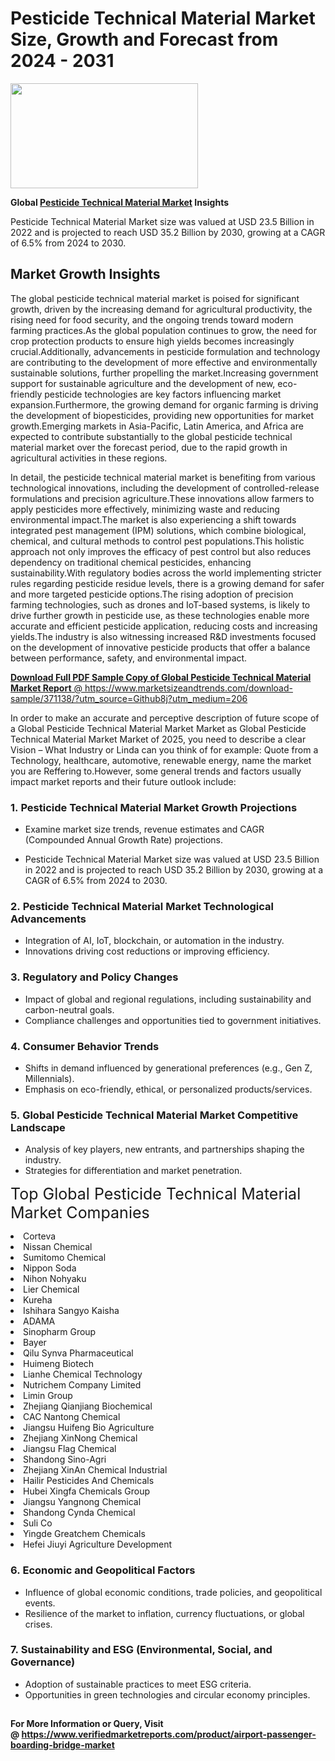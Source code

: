 <H1>Pesticide Technical Material Market Size, Growth and Forecast from 2024 - 2031</H1><img class="aligncenter size-medium wp-image-584254" src="https://thirdeyenews.in/wp-content/uploads/2024/09/Global-Market-Research-300x168.jpeg" alt="" width="300" height="168" /><p><strong>Global&nbsp;<a href="https://www.marketsizeandtrends.com/download-sample/371138/?utm_source=Github8j?utm_medium=206">Pesticide Technical Material Market</a> Insights</strong></p><p>Pesticide Technical Material Market size was valued at USD 23.5 Billion in 2022 and is projected to reach USD 35.2 Billion by 2030, growing at a CAGR of 6.5% from 2024 to 2030.</p><p><h2>Market Growth Insights</h2> <p>The global pesticide technical material market is poised for significant growth, driven by the increasing demand for agricultural productivity, the rising need for food security, and the ongoing trends toward modern farming practices.As the global population continues to grow, the need for crop protection products to ensure high yields becomes increasingly crucial.Additionally, advancements in pesticide formulation and technology are contributing to the development of more effective and environmentally sustainable solutions, further propelling the market.Increasing government support for sustainable agriculture and the development of new, eco-friendly pesticide technologies are key factors influencing market expansion.Furthermore, the growing demand for organic farming is driving the development of biopesticides, providing new opportunities for market growth.Emerging markets in Asia-Pacific, Latin America, and Africa are expected to contribute substantially to the global pesticide technical material market over the forecast period, due to the rapid growth in agricultural activities in these regions.</p> <p><a href="#"></a></p> <p>In detail, the pesticide technical material market is benefiting from various technological innovations, including the development of controlled-release formulations and precision agriculture.These innovations allow farmers to apply pesticides more effectively, minimizing waste and reducing environmental impact.The market is also experiencing a shift towards integrated pest management (IPM) solutions, which combine biological, chemical, and cultural methods to control pest populations.This holistic approach not only improves the efficacy of pest control but also reduces dependency on traditional chemical pesticides, enhancing sustainability.With regulatory bodies across the world implementing stricter rules regarding pesticide residue levels, there is a growing demand for safer and more targeted pesticide options.The rising adoption of precision farming technologies, such as drones and IoT-based systems, is likely to drive further growth in pesticide use, as these technologies enable more accurate and efficient pesticide application, reducing costs and increasing yields.The industry is also witnessing increased R&D investments focused on the development of innovative pesticide products that offer a balance between performance, safety, and environmental impact.</p> <p><a href="#"></p><p><span class=""><strong>Download Full PDF Sample Copy of Global Pesticide Technical Material Market Report</strong> @ <a href="https://www.marketsizeandtrends.com/download-sample/371138/?utm_source=Github8j?utm_medium=206" target="_blank">https://www.marketsizeandtrends.com/download-sample/371138/?utm_source=Github8j?utm_medium=206</a></span></p><p>In order to make an accurate and perceptive description of future scope of a Global&nbsp;Pesticide Technical Material Market Market as Global&nbsp;Pesticide Technical Material Market Market of 2025, you need to describe a clear Vision &ndash; What Industry or Linda can you think of for example: Quote from a Technology, healthcare, automotive, renewable energy, name the market you are Reffering to.However, some general trends and factors usually impact market reports and their future outlook include:</p><h3>1.&nbsp;<strong>Pesticide Technical Material Market Growth Projections</strong></h3><ul><li>Examine market size trends, revenue estimates and CAGR (Compounded Annual Growth Rate) projections.</li><li><p>Pesticide Technical Material Market size was valued at USD 23.5 Billion in 2022 and is projected to reach USD 35.2 Billion by 2030, growing at a CAGR of 6.5% from 2024 to 2030.</p></li></ul><h3>2.&nbsp;<strong>Pesticide Technical Material Market Technological Advancements</strong></h3><ul><li>Integration of AI, IoT, blockchain, or automation in the industry.</li><li>Innovations driving cost reductions or improving efficiency.</li></ul><h3>3.&nbsp;<strong>Regulatory and Policy Changes</strong></h3><ul><li>Impact of global and regional regulations, including sustainability and carbon-neutral goals.</li><li>Compliance challenges and opportunities tied to government initiatives.</li></ul><h3>4.&nbsp;<strong>Consumer Behavior Trends</strong></h3><ul><li>Shifts in demand influenced by generational preferences (e.g., Gen Z, Millennials).</li><li>Emphasis on eco-friendly, ethical, or personalized products/services.</li></ul><h3>5.&nbsp;<strong>Global Pesticide Technical Material Market Competitive Landscape</strong></h3><ul><li>Analysis of key players, new entrants, and partnerships shaping the industry.</li><li>Strategies for differentiation and market penetration.</li></ul><p data-pm-slice="1 1 []"><span style="color: inherit; font-family: inherit; font-size: 25px;">Top Global Pesticide Technical Material Market Companies</span></p><div class="" data-test-id=""><p><li>Corteva</li><li> Nissan Chemical</li><li> Sumitomo Chemical</li><li> Nippon Soda</li><li> Nihon Nohyaku</li><li> Lier Chemical</li><li> Kureha</li><li> Ishihara Sangyo Kaisha</li><li> ADAMA</li><li> Sinopharm Group</li><li> Bayer</li><li> Qilu Synva Pharmaceutical</li><li> Huimeng Biotech</li><li> Lianhe Chemical Technology</li><li> Nutrichem Company Limited</li><li> Limin Group</li><li> Zhejiang Qianjiang Biochemical</li><li> CAC Nantong Chemical</li><li> Jiangsu Huifeng Bio Agriculture</li><li> Zhejiang XinNong Chemical</li><li> Jiangsu Flag Chemical</li><li> Shandong Sino-Agri</li><li> Zhejiang XinAn Chemical Industrial</li><li> Hailir Pesticides And Chemicals</li><li> Hubei Xingfa Chemicals Group</li><li> Jiangsu Yangnong Chemical</li><li> Shandong Cynda Chemical</li><li> Suli Co</li><li> Yingde Greatchem Chemicals</li><li> Hefei Jiuyi Agriculture Development</li></p></div><h3>6.&nbsp;<strong>Economic and Geopolitical Factors</strong></h3><ul><li>Influence of global economic conditions, trade policies, and geopolitical events.</li><li>Resilience of the market to inflation, currency fluctuations, or global crises.</li></ul><h3>7.&nbsp;<strong>Sustainability and ESG (Environmental, Social, and Governance)</strong></h3><ul><li>Adoption of sustainable practices to meet ESG criteria.</li><li>Opportunities in green technologies and circular economy principles.</li></ul><h2><strong style="font-size: 14px;">For More Information or Query, Visit @&nbsp;</strong><a style="background-color: #ffffff; font-size: 14px;" href="https://www.marketsizeandtrends.com/report/pesticide-technical-material-market/" target="_blank">https://www.verifiedmarketreports.com/product/airport-passenger-boarding-bridge-market</a></h2>